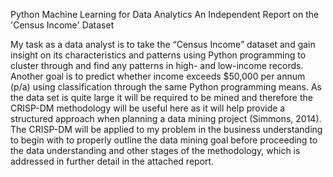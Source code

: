 Python Machine Learning for Data Analytics
An Independent Report on the 'Census Income' Dataset

My task as a data analyst is to take the “Census Income” dataset and gain insight on its characteristics and patterns using Python programming to cluster through and find any patterns in high- and low-income records. Another goal is to predict whether income exceeds $50,000 per annum (p/a) using classification through the same Python programming means. As the data set is quite large it will be required to be mined and therefore the CRISP-DM methodology will be useful here as it will help provide a structured approach when planning a data mining project (Simmons, 2014). The CRISP-DM will be applied to my problem in the business understanding to begin with to properly outline the data mining goal before proceeding to the data understanding and other stages of the methodology, which is addressed in further detail in the attached report.
